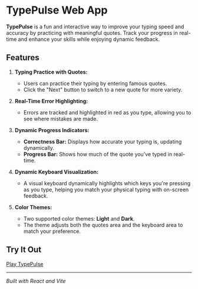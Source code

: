 # TypePulse Web App

**TypePulse** is a fun and interactive way to improve your typing speed and accuracy by practicing with meaningful quotes. Track your progress in real-time and enhance your skills while enjoying dynamic feedback.

## Features

1. **Typing Practice with Quotes:**
   - Users can practice their typing by entering famous quotes.
   - Click the "Next" button to switch to a new quote for more variety.

2. **Real-Time Error Highlighting:**
   - Errors are tracked and highlighted in red as you type, allowing you to see where mistakes are made.

3. **Dynamic Progress Indicators:**
   - **Correctness Bar:** Displays how accurate your typing is, updating dynamically.
   - **Progress Bar:** Shows how much of the quote you’ve typed in real-time.

4. **Dynamic Keyboard Visualization:**
   - A visual keyboard dynamically highlights which keys you're pressing as you type, helping you match your physical typing with on-screen feedback.

5. **Color Themes:**
   - Two supported color themes: **Light** and **Dark**.
   - The theme adjusts both the quotes area and the keyboard area to match your preference.

## Try It Out

[Play TypePulse](https://kiburger.github.io/TypePulse/)

---

*Built with React and Vite*

